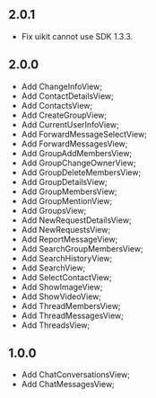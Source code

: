 ## 2.0.1
* Fix uikit cannot use SDK 1.3.3.

## 2.0.0

* Add ChangeInfoView;
* Add ContactDetailsView;
* Add ContactsView;
* Add CreateGroupView;
* Add CurrentUserInfoView;
* Add ForwardMessageSelectView;
* Add ForwardMessagesView;
* Add GroupAddMembersView;
* Add GroupChangeOwnerView;
* Add GroupDeleteMembersView;
* Add GroupDetailsView;
* Add GroupMembersView;
* Add GroupMentionView;
* Add GroupsView;
* Add NewRequestDetailsView;
* Add NewRequestsView;
* Add ReportMessageView;
* Add SearchGroupMembersView;
* Add SearchHistoryView;
* Add SearchView;
* Add SelectContactView;
* Add ShowImageView;
* Add ShowVideoView;
* Add ThreadMembersView;
* Add ThreadMessagesView;
* Add ThreadsView;

## 1.0.0

* Add ChatConversationsView;
* Add ChatMessagesView;
